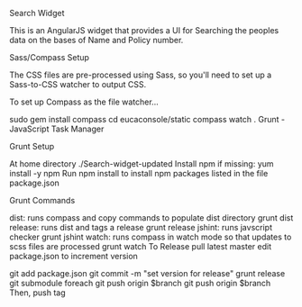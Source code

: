 Search Widget

This is an AngularJS widget that provides a UI for Searching the peoples data on the bases of Name and Policy number.

Sass/Compass Setup

The CSS files are pre-processed using Sass, so you'll need to set up a Sass-to-CSS watcher to output CSS.

To set up Compass as the file watcher...

sudo gem install compass
cd eucaconsole/static
compass watch .
Grunt - JavaScript Task Manager

Grunt Setup

At home directory ./Search-widget-updated
Install npm if missing:
yum install -y npm
Run
npm install
to install npm packages listed in the file package.json

Grunt Commands

dist: runs compass and copy commands to populate dist directory grunt dist
release: runs dist and tags a release grunt release
jshint: runs javscript checker grunt jshint
watch: runs compass in watch mode so that updates to scss files are processed grunt watch To Release
pull latest master edit package.json to increment version

git add package.json
git commit -m "set version for release"
grunt release
git submodule foreach git push origin $branch
git push origin $branch
Then, push tag
